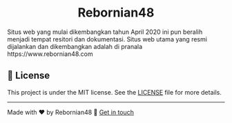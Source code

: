 <h1 align="center">Rebornian48</h1>
Situs web yang mulai dikembangkan tahun April 2020 ini pun beralih menjadi tempat resitori dan dokumentasi.
Situs web utama yang resmi dijalankan dan dikembangkan adalah di pranala https://www.rebornian48.com

## 📝 License

This project is under the MIT license. See the [LICENSE](LICENSE.md) file for more details.

---

Made with ❤️ by Rebornian48 :wave: [Get in touch](https://rebornian48.github.io/)

